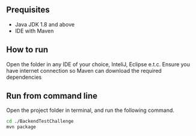 
## Prequisites

- Java JDK 1.8 and above
- IDE with Maven 

## How to run

Open the folder in any IDE of your choice, InteliJ, Eclipse e.t.c. Ensure you 
have internet connection so Maven can download the required dependencies

## Run from command line

Open the project folder in terminal, and run the following command.

```bash
cd ./BackendTestChallenge
mvn package
```